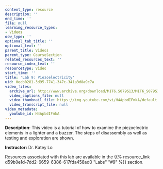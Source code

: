 ```yaml
---
content_type: resource
description: ''
end_time: ''
file: null
learning_resource_types:
- Videos
ocw_type: ''
optional_tab_title: ''
optional_text: ''
parent_title: Videos
parent_type: CourseSection
related_resources_text: ''
resource_index_text: ''
resourcetype: Video
start_time: ''
title: 'Lab 9: Piezoelectricity'
uid: 0ecb0281-3d95-7741-347c-341a3d8a9c7a
video_files:
  archive_url: http://www.archive.org/download/MIT6.S079S13/MIT6_S079S13_lab09_300k.mp4
  video_captions_file: null
  video_thumbnail_file: https://img.youtube.com/vi/H4ApbdIFmkA/default.jpg
  video_transcript_file: null
video_metadata:
  youtube_id: H4ApbdIFmkA
---
```


**Description:** This video is a tutorial of how to examine the piezoelectric elements in a lighter and a buzzer. The steps of disassembly as well as testing and exploration are shown.

**Instructor:** Dr. Katey Lo

Resources associated with this lab are available in the {{% resource_link d59b0e1d-7dd2-6659-6386-617fda458ad0 "Labs" "#9" %}} section.



